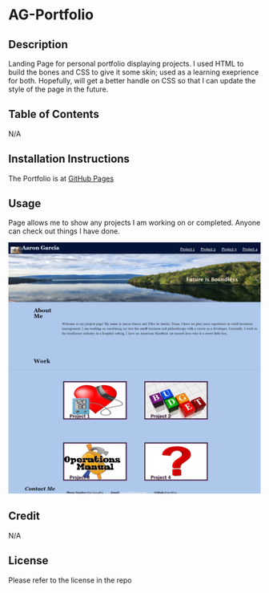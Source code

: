 # AG-Portfolio

## Description

Landing Page for personal portfolio displaying projects. I used HTML to build the bones and CSS to give it some skin; used as a learning exeprience for both. Hopefully, will get a better handle on CSS so that I can update the style of the page in the future.

## Table of Contents

N/A

## Installation Instructions

The Portfolio is at [GitHub Pages](https://silvag6271.github.io/AG-Portfolio/)

## Usage
Page allows me to show any projects I am working on or completed. Anyone can check out things I have done.

![Photo of portfolio page for Aaron Garcia](assets/images/AG-Portfolio.jpeg)

## Credit

N/A

## License

Please refer to the license in the repo

